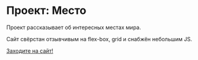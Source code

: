 # Проект: Место

Проект рассказывает об интересных местах мира.

Сайт свёрстан отзывчивым на flex-box, grid и снабжён небольшим JS.

[Заходите на сайт!](https://rusanov-andrey.github.io/mesto/index.html)